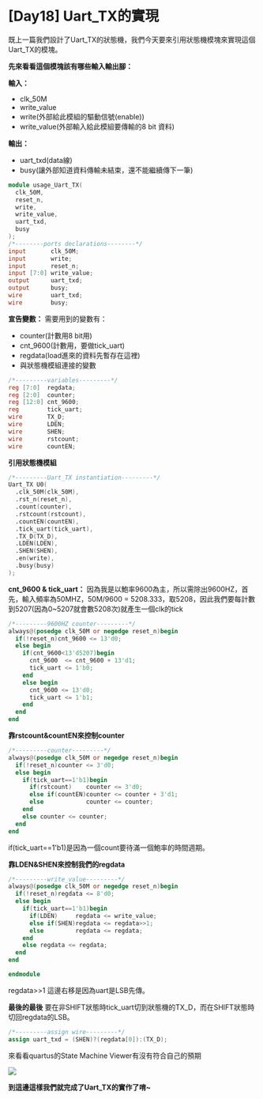 # [Day18] Uart_TX的實現
既上一篇我們設計了Uart_TX的狀態機，我們今天要來引用狀態機模塊來實現這個Uart_TX的模塊。

**先來看看這個模塊該有哪些輸入輸出腳：**

**輸入：**
- clk_50M
- write_value
- write(外部給此模組的驅動信號(enable))
- write_value(外部輸入給此模組要傳輸的8 bit 資料)

**輸出：**
- uart_txd(data線)
- busy(讓外部知道資料傳輸未結束，還不能繼續傳下一筆)


```verilog
module usage_Uart_TX(
  clk_50M, 
  reset_n, 
  write, 
  write_value, 
  uart_txd, 
  busy
);
/*--------ports declarations--------*/
input       clk_50M;
input       write;
input       reset_n;
input [7:0] write_value;
output      uart_txd;
output      busy;
wire        uart_txd;
wire        busy;
```
**宣告變數：**
需要用到的變數有：
- counter(計數用8 bit用)
- cnt_9600(計數用，要做tick_uart)
- regdata(load進來的資料先暫存在這裡)
- 與狀態機模組連接的變數

```verilog
/*---------variables---------*/
reg [7:0]  regdata;
reg [2:0]  counter;
reg [12:0] cnt_9600;
reg        tick_uart;
wire       TX_D;
wire       LDEN;
wire       SHEN;
wire       rstcount;
wire       countEN;
```

**引用狀態機模組**

```verilog
/*---------Uart_TX instantiation---------*/
Uart_TX U0(
  .clk_50M(clk_50M),
  .rst_n(reset_n),
  .count(counter),
  .rstcount(rstcount),
  .countEN(countEN),
  .tick_uart(tick_uart),
  .TX_D(TX_D),
  .LDEN(LDEN),
  .SHEN(SHEN),
  .en(write),
  .busy(busy)
);
```

**cnt_9600 & tick_uart：**
因為我是以鮑率9600為主，所以需除出9600HZ，首先，輸入頻率為50MHZ，50M/9600 = 5208.333，取5208，因此我們要每計數到5207(因為0~5207就會數5208次)就產生一個clk的tick

```verilog
/*---------9600HZ counter---------*/
always@(posedge clk_50M or negedge reset_n)begin
  if(!reset_n)cnt_9600 <= 13'd0;
  else begin
    if(cnt_9600<13'd5207)begin
      cnt_9600  <= cnt_9600 + 13'd1;
      tick_uart <= 1'b0;
    end 
    else begin
      cnt_9600 <= 13'd0;
      tick_uart <= 1'b1;
    end 
  end
end
```

**靠rstcount&countEN來控制counter**

```verilog
/*---------counter---------*/
always@(posedge clk_50M or negedge reset_n)begin
  if(!reset_n)counter <= 3'd0;
  else begin
    if(tick_uart==1'b1)begin
      if(rstcount)    counter <= 3'd0;
      else if(countEN)counter <= counter + 3'd1;
      else            counter <= counter;
    end
    else counter <= counter;
  end
end
```
if(tick_uart==1'b1)是因為一個count要待滿一個鮑率的時間週期。

**靠LDEN&SHEN來控制我們的regdata**

```verilog
/*---------write_value---------*/
always@(posedge clk_50M or negedge reset_n)begin
  if(!reset_n)regdata <= 8'd0;
  else begin
    if(tick_uart==1'b1)begin
      if(LDEN)     regdata <= write_value;
      else if(SHEN)regdata <= regdata>>1;
      else         regdata <= regdata;
    end
    else regdata <= regdata;
  end
end

endmodule
```
regdata>>1 這邊右移是因為uart是LSB先傳。

**最後的最後**
要在非SHIFT狀態時tick_uart切到狀態機的TX_D，而在SHIFT狀態時切回regdata的LSB。

```verilog
/*---------assign wire---------*/
assign uart_txd = (SHEN)?(regdata[0]):(TX_D);
```

來看看quartus的State Machine Viewer有沒有符合自己的預期

![](https://i.imgur.com/Ud3uOgp.png)


**到這邊這樣我們就完成了Uart_TX的實作了唷~**
